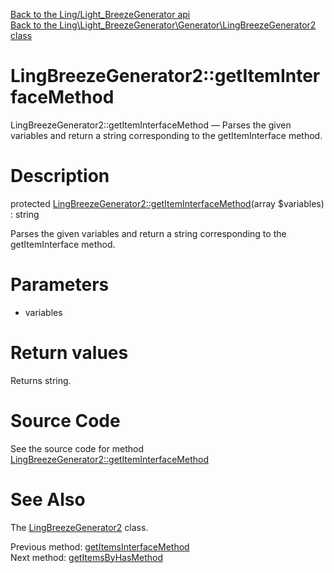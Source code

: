 [Back to the Ling/Light_BreezeGenerator api](https://github.com/lingtalfi/Light_BreezeGenerator/blob/master/doc/api/Ling/Light_BreezeGenerator.md)<br>
[Back to the Ling\Light_BreezeGenerator\Generator\LingBreezeGenerator2 class](https://github.com/lingtalfi/Light_BreezeGenerator/blob/master/doc/api/Ling/Light_BreezeGenerator/Generator/LingBreezeGenerator2.md)


LingBreezeGenerator2::getItemInterfaceMethod
================



LingBreezeGenerator2::getItemInterfaceMethod — Parses the given variables and return a string corresponding to the getItemInterface method.




Description
================


protected [LingBreezeGenerator2::getItemInterfaceMethod](https://github.com/lingtalfi/Light_BreezeGenerator/blob/master/doc/api/Ling/Light_BreezeGenerator/Generator/LingBreezeGenerator2/getItemInterfaceMethod.md)(array $variables) : string




Parses the given variables and return a string corresponding to the getItemInterface method.




Parameters
================


- variables

    


Return values
================

Returns string.








Source Code
===========
See the source code for method [LingBreezeGenerator2::getItemInterfaceMethod](https://github.com/lingtalfi/Light_BreezeGenerator/blob/master/Generator/LingBreezeGenerator2.php#L1344-L1353)


See Also
================

The [LingBreezeGenerator2](https://github.com/lingtalfi/Light_BreezeGenerator/blob/master/doc/api/Ling/Light_BreezeGenerator/Generator/LingBreezeGenerator2.md) class.

Previous method: [getItemsInterfaceMethod](https://github.com/lingtalfi/Light_BreezeGenerator/blob/master/doc/api/Ling/Light_BreezeGenerator/Generator/LingBreezeGenerator2/getItemsInterfaceMethod.md)<br>Next method: [getItemsByHasMethod](https://github.com/lingtalfi/Light_BreezeGenerator/blob/master/doc/api/Ling/Light_BreezeGenerator/Generator/LingBreezeGenerator2/getItemsByHasMethod.md)<br>

